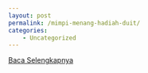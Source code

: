 ```yaml
---
layout: post
permalink: /mimpi-menang-hadiah-duit/
categories:
    - Uncategorized
---
```


[Baca Selengkapnya](/05)